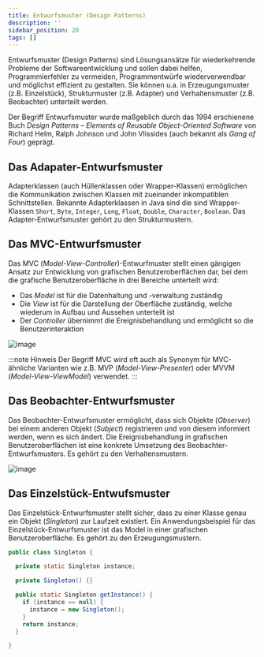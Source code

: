 ```yaml
---
title: Entwurfsmuster (Design Patterns)
description: ''
sidebar_position: 20
tags: []
---
```


Entwurfsmuster (Design Patterns) sind Lösungsansätze für wiederkehrende Probleme der Softwareentwicklung und sollen dabei helfen, Programmierfehler zu vermeiden, Programmentwürfe wiederverwendbar und möglichst effizient zu gestalten. Sie können u.a. in 
Erzeugungsmuster (z.B. Einzelstück), Strukturmuster (z.B. Adapter) und Verhaltensmuster (z.B. Beobachter) unterteilt werden.

Der Begriff Entwurfsmuster wurde maßgeblich durch das 1994 erschienene Buch _Design Patterns – Elements of Reusable Object-Oriented Software_ von Richard Helm, Ralph Johnson und John Vlissides (auch bekannt als _Gang of Four_) geprägt.

## Das Adapater-Entwurfsmuster
Adapterklassen (auch Hüllenklassen oder Wrapper-Klassen) ermöglichen die Kommunikation zwischen Klassen mit zueinander inkompatiblen Schnittstellen. Bekannte Adapterklassen in Java sind die sind Wrapper-Klassen `Short`, `Byte`, `Integer`, `Long`, `Float`, 
`Double`, `Character`, `Boolean`. Das Adapter-Entwurfsmuster gehört zu den Strukturmustern.

## Das MVC-Entwurfsmuster
Das MVC (_Model-View-Controller_)-Entwurfmuster stellt einen gängigen Ansatz zur Entwicklung von grafischen Benutzeroberflächen dar, bei dem die grafische Benutzeroberfläche in drei Bereiche unterteilt wird:
- Das _Model_ ist für die Datenhaltung und -verwaltung zuständig
- Die _View_ ist für die Darstellung der Oberfläche zuständig, welche wiederum in Aufbau und Aussehen unterteilt ist
- Der _Controller_ übernimmt die Ereignisbehandlung und ermöglicht so die Benutzerinteraktion

![image](https://user-images.githubusercontent.com/47243617/175276227-7ad23517-2a5b-42c4-9a2f-27338cf34644.png)

:::note Hinweis
Der Begriff MVC wird oft auch als Synonym für MVC-ähnliche Varianten wie z.B. MVP (_Model-View-Presenter_) oder MVVM (_Model-View-ViewModel_) verwendet.
:::

## Das Beobachter-Entwurfsmuster
Das Beobachter-Entwurfsmuster ermöglicht, dass sich Objekte (_Observer_) bei einem anderen Objekt (_Subject_) registrieren und von diesem informiert werden, wenn es sich ändert. Die Ereignisbehandlung in grafischen Benutzeroberflächen ist eine konkrete Umsetzung 
des Beobachter-Entwurfsmusters. Es gehört zu den Verhaltensmustern.

![image](https://user-images.githubusercontent.com/47243617/175276105-c2f3545e-2228-437d-abab-b0785a77bb23.png)

## Das Einzelstück-Entwufsmuster
Das Einzelstück-Entwurfsmuster stellt sicher, dass zu einer Klasse genau ein Objekt (_Singleton_) zur Laufzeit existiert. Ein Anwendungsbeispiel für das Einzelstück-Entwurfsmuster ist das Model in einer grafischen Benutzeroberfläche. Es gehört zu den 
Erzeugungsmustern.

```java title="Singleton.java" showLineNumbers
public class Singleton {

  private static Singleton instance;

  private Singleton() {}

  public static Singleton getInstance() {
    if (instance == null) {
      instance = new Singleton();
    }
    return instance;
  }

}
```
